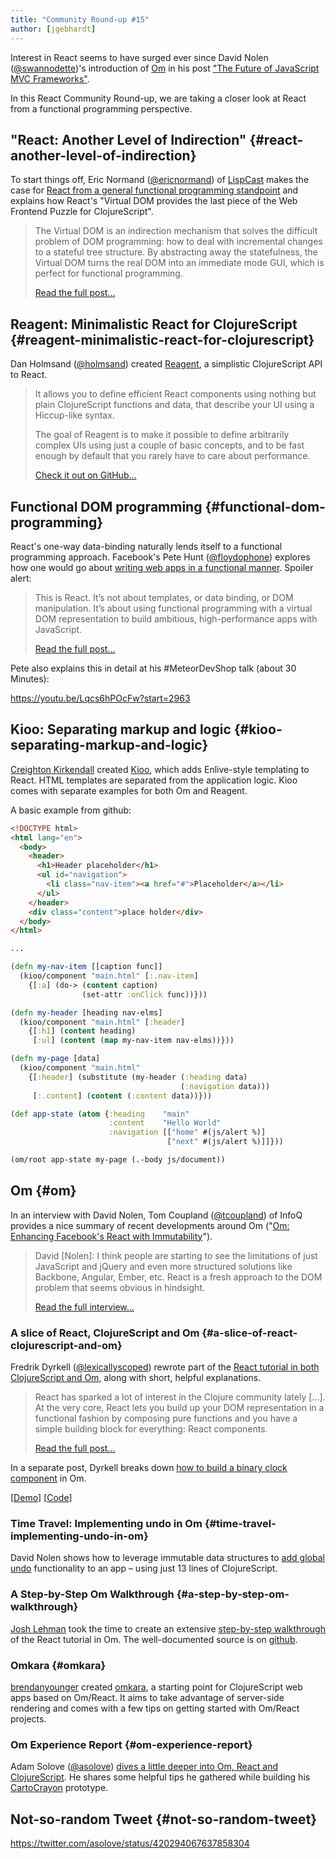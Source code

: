 ```yaml
---
title: "Community Round-up #15"
author: [jgebhardt]
---
```


Interest in React seems to have surged ever since David Nolen ([@swannodette](https://twitter.com/swannodette))'s introduction of [Om](https://github.com/swannodette/om) in his post ["The Future of JavaScript MVC Frameworks"](https://swannodette.github.io/2013/12/17/the-future-of-javascript-mvcs/).

In this React Community Round-up, we are taking a closer look at React from a functional programming perspective.

## "React: Another Level of Indirection" {#react-another-level-of-indirection}
To start things off, Eric Normand ([@ericnormand](https://twitter.com/ericnormand)) of [LispCast](http://lispcast.com) makes the case for [React from a general functional programming standpoint](http://www.lispcast.com/react-another-level-of-indirection) and explains how React's "Virtual DOM provides the last piece of the Web Frontend Puzzle for ClojureScript".

> The Virtual DOM is an indirection mechanism that solves the difficult problem of DOM programming: how to deal with incremental changes to a stateful tree structure. By abstracting away the statefulness, the Virtual DOM turns the real DOM into an immediate mode GUI, which is perfect for functional programming.
>
> [Read the full post...](http://www.lispcast.com/react-another-level-of-indirection)

## Reagent: Minimalistic React for ClojureScript {#reagent-minimalistic-react-for-clojurescript}
Dan Holmsand ([@holmsand](https://twitter.com/holmsand)) created [Reagent](https://holmsand.github.io/reagent/), a simplistic ClojureScript API to React.

> It allows you to define efficient React components using nothing but plain ClojureScript functions and data, that describe your UI using a Hiccup-like syntax.
>
> The goal of Reagent is to make it possible to define arbitrarily complex UIs using just a couple of basic concepts, and to be fast enough by default that you rarely have to care about performance.
>
> [Check it out on GitHub...](https://holmsand.github.io/reagent/)


## Functional DOM programming {#functional-dom-programming}

React's one-way data-binding naturally lends itself to a functional programming approach. Facebook's Pete Hunt ([@floydophone](https://twitter.com/floydophone)) explores how one would go about [writing web apps in a functional manner](https://medium.com/p/67d81637d43). Spoiler alert:

> This is React. It’s not about templates, or data binding, or DOM manipulation. It’s about using functional programming with a virtual DOM representation to build ambitious, high-performance apps with JavaScript.
>
> [Read the full post...](https://medium.com/p/67d81637d43)

Pete also explains this in detail at his #MeteorDevShop talk (about 30 Minutes):

https://youtu.be/Lqcs6hPOcFw?start=2963

## Kioo: Separating markup and logic {#kioo-separating-markup-and-logic}
[Creighton Kirkendall](https://github.com/ckirkendall) created [Kioo](https://github.com/ckirkendall/kioo), which adds Enlive-style templating to React. HTML templates are separated from the application logic. Kioo comes with separate examples for both Om and Reagent.

A basic example from github:

```html
<!DOCTYPE html>
<html lang="en">
  <body>
    <header>
      <h1>Header placeholder</h1>
      <ul id="navigation">
        <li class="nav-item"><a href="#">Placeholder</a></li>
      </ul>
    </header>
    <div class="content">place holder</div>
  </body>
</html>
```

```clojure
...

(defn my-nav-item [[caption func]]
  (kioo/component "main.html" [:.nav-item]
    {[:a] (do-> (content caption)
                (set-attr :onClick func))}))

(defn my-header [heading nav-elms]
  (kioo/component "main.html" [:header]
    {[:h1] (content heading)
     [:ul] (content (map my-nav-item nav-elms))}))

(defn my-page [data]
  (kioo/component "main.html"
    {[:header] (substitute (my-header (:heading data)
                                      (:navigation data)))
     [:.content] (content (:content data))}))

(def app-state (atom {:heading    "main"
                      :content    "Hello World"
                      :navigation [["home" #(js/alert %)]
                                   ["next" #(js/alert %)]]}))

(om/root app-state my-page (.-body js/document))
```

## Om {#om}

In an interview with David Nolen, Tom Coupland ([@tcoupland](https://twitter.com/tcoupland)) of InfoQ provides a nice summary of recent developments around Om ("[Om: Enhancing Facebook's React with Immutability](http://www.infoq.com/news/2014/01/om-react)").

> David [Nolen]: I think people are starting to see the limitations of just JavaScript and jQuery and even more structured solutions like Backbone, Angular, Ember, etc. React is a fresh approach to the DOM problem that seems obvious in hindsight.
>
> [Read the full interview...](http://www.infoq.com/news/2014/01/om-react)

### A slice of React, ClojureScript and Om {#a-slice-of-react-clojurescript-and-om}

Fredrik Dyrkell ([@lexicallyscoped](https://twitter.com/lexicallyscoped)) rewrote part of the [React tutorial in both ClojureScript and Om](http://www.lexicallyscoped.com/2013/12/25/slice-of-reactjs-and-cljs.html), along with short, helpful explanations.

> React has sparked a lot of interest in the Clojure community lately [...]. At the very core, React lets you build up your DOM representation in a functional fashion by composing pure functions and you have a simple building block for everything: React components.
>
> [Read the full post...](http://www.lexicallyscoped.com/2013/12/25/slice-of-reactjs-and-cljs.html)

In a separate post, Dyrkell breaks down [how to build a binary clock component](http://www.lexicallyscoped.com/2014/01/23/ClojureScript-react-om-binary-clock.html) in Om.

[[Demo](http://www.lexicallyscoped.com/demo/binclock/)] [[Code](https://github.com/fredyr/binclock/blob/master/src/binclock/core.cljs)]

### Time Travel: Implementing undo in Om {#time-travel-implementing-undo-in-om}
David Nolen shows how to leverage immutable data structures to [add global undo](https://swannodette.github.io/2013/12/31/time-travel/) functionality to an app – using just 13 lines of ClojureScript.

### A Step-by-Step Om Walkthrough {#a-step-by-step-om-walkthrough}

[Josh Lehman](http://www.joshlehman.me) took the time to create an extensive [step-by-step walkthrough](http://www.joshlehman.me/rewriting-the-react-tutorial-in-om/) of the React tutorial in Om. The well-documented source is on [github](https://github.com/jalehman/omtut-starter).

### Omkara {#omkara}

[brendanyounger](https://github.com/brendanyounger) created [omkara](https://github.com/brendanyounger/omkara), a starting point for ClojureScript web apps based on Om/React. It aims to take advantage of server-side rendering and comes with a few tips on getting started with Om/React projects.

### Om Experience Report {#om-experience-report}
Adam Solove ([@asolove](https://twitter.com/asolove/)) [dives a little deeper into Om, React and ClojureScript](http://adamsolove.com/js/clojure/2014/01/06/om-experience-report.html). He shares some helpful tips he gathered while building his [CartoCrayon](https://github.com/asolove/carto-crayon) prototype.

## Not-so-random Tweet {#not-so-random-tweet}

https://twitter.com/asolove/status/420294067637858304
